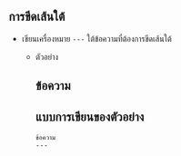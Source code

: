 ## การขีดเส้นใต้
  + เขียนเครื่องหมาย ```---``` ใต้ข้อความที่ต้องการขีดเส้นใต้
    + ตัวอย่าง <br>
    
       ข้อความ
       ---
       
       แบบการเขียนของตัวอย่าง  
       ---
       ```
       ข้อความ
       ---
       ```


